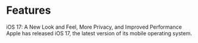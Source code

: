 # Features
iOS 17: A New Look and Feel, More Privacy, and Improved Performance Apple has released iOS 17, the latest version of its mobile operating system. 
